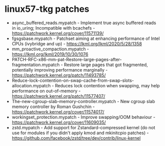 # linux57-tkg patches

- async_buffered_reads.mypatch - Implement true async buffered reads in io_uring; Incompatible with bcachefs - https://patchwork.kernel.org/cover/11571139/
- fgsgsbase.mypatch - Patchset aiming at enhancing performance of Intel CPUs (ivybridge and up) - https://lkml.org/lkml/2020/5/28/1358
- mm_proactive_compaction.mypatch - https://lkml.org/lkml/2019/10/30/1076
- PATCH-RFC-x86-mm-pat-Restore-large-pages-after-fragmentation.mypatch - Restore large pages that got fragmented, potentially improving performance marginally - https://patchwork.kernel.org/patch/11493785/
- Reduce-lock-contention-on-swap-cache-from-swap-slots-allocation.mypatch - Reduces lock contention when swapping, may help performance on out-of-memory - https://patchwork.kernel.org/patch/11577407/
- The-new-cgroup-slab-memory-controller.mypatch - New cgroup slab memory controller by Roman Gushchin - https://patchwork.kernel.org/cover/11574017/
- workingset_protection.mypatch - Improve swapping/OOM behaviour - https://patchwork.kernel.org/cover/11609035/
- zstd.mypatch - Add support for Zstandard-compressed kernel (do not use for modules if you didn't apply kmod and mkinitcpio patches) - https://github.com/facebook/zstd/tree/dev/contrib/linux-kernel

